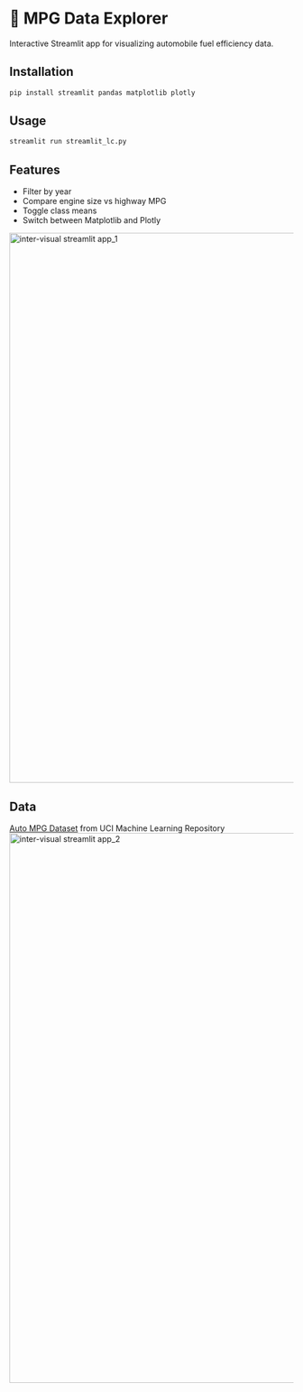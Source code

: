 # 🚗 MPG Data Explorer

Interactive Streamlit app for visualizing automobile fuel efficiency data.

## Installation

```bash
pip install streamlit pandas matplotlib plotly
```

## Usage

```bash
streamlit run streamlit_lc.py
```

## Features

- Filter by year
- Compare engine size vs highway MPG
- Toggle class means
- Switch between Matplotlib and Plotly
<img width="1263" height="974" alt="inter-visual streamlit app_1" src="https://github.com/user-attachments/assets/a63bc33a-4380-48db-a89e-610e818c106f" />



## Data

[Auto MPG Dataset](https://archive.ics.uci.edu/ml/datasets/auto+mpg) from UCI Machine Learning Repository
<img width="1263" height="974" alt="inter-visual streamlit app_2" src="https://github.com/user-attachments/assets/fd7bf315-757c-4b2f-ba2f-0d11d2bcb625" />

